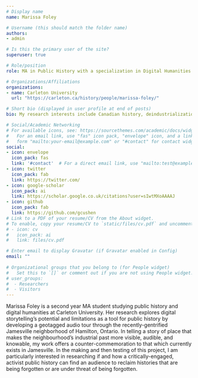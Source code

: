 ```yaml
---
# Display name
name: Marissa Foley

# Username (this should match the folder name)
authors:
- admin

# Is this the primary user of the site?
superuser: true

# Role/position
role: MA in Public History with a specialization in Digital Humanities

# Organizations/Affiliations
organizations:
- name: Carleton University
  url: "https://carleton.ca/history/people/marissa-foley/"

# Short bio (displayed in user profile at end of posts)
bio: My research interests include Canadian history, deindustrialization and gentrification, digital humanities, memory, space and place, and public history. 

# Social/Academic Networking
# For available icons, see: https://sourcethemes.com/academic/docs/widgets/#icons
#   For an email link, use "fas" icon pack, "envelope" icon, and a link in the
#   form "mailto:your-email@example.com" or "#contact" for contact widget.
social:
- icon: envelope
  icon_pack: fas
  link: '#contact'  # For a direct email link, use "mailto:test@example.org".
- icon: twitter
  icon_pack: fab
  link: https://twitter.com/
- icon: google-scholar
  icon_pack: ai
  link: https://scholar.google.co.uk/citations?user=sIwtMXoAAAAJ
- icon: github
  icon_pack: fab
  link: https://github.com/gcushen
# Link to a PDF of your resume/CV from the About widget.
# To enable, copy your resume/CV to `static/files/cv.pdf` and uncomment the lines below.  
# - icon: cv
#   icon_pack: ai
#   link: files/cv.pdf

# Enter email to display Gravatar (if Gravatar enabled in Config)
email: ""
  
# Organizational groups that you belong to (for People widget)
#   Set this to `[]` or comment out if you are not using People widget.  
# user_groups:
#  - Researchers
#  - Visitors
---
```


Marissa Foley is a second year MA student studying public history and digital humanities at Carleton University. Her research explores digital storytelling’s potential and limitations as a tool for public history by developing a geotagged audio tour through the recently-gentrified Jamesville neighborhood of Hamilton, Ontario. In telling a story of place that makes the neighbourhood’s industrial past more visible, audible, and knowable, my work offers a counter-commemoration to that which currently exists in Jamesville. In the making and then testing of this project, I am particularly interested in researching if and how a critically-engaged, activist public history can find an audience to reclaim histories that are being forgotten or are under threat of being forgotten.  
